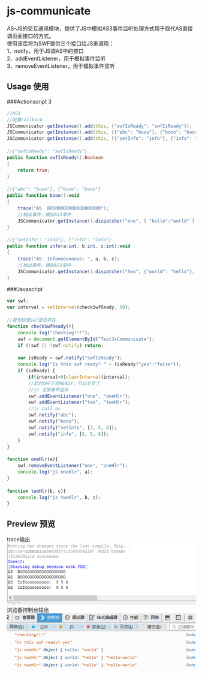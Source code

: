 # js-communicate
AS-JS的交互通讯模块，提供了JS中模拟AS3事件监听处理方式用于取代AS直接调页面接口的方式。  
使用该库将为SWF提供三个接口给JS来调用：  
1、notify，用于JS调AS中的接口  
2、addEventListener，用于模拟事件监听  
3、removeEventListener，用于模拟事件监听  

## Usage 使用
###Actionscript 3
```actionscript
//AS3
//配置callback
JSCommunicator.getInstance().add(this, {"swfIsReady": "swfIsReady"});
JSCommunicator.getInstance().add(this, [{"abc": "booo"}, {"booo": "booo"}]);
JSCommunicator.getInstance().add(this, [{"setInfo": "info"}, {"info": "info"}]);

//{"swfIsReady": "swfIsReady"}
public function swfIsReady():Boolean
{
	return true;
}

//{"abc": "booo"}, {"booo": "booo"}
public function booo():void
{
	trace("AS  BOOOOOOOOOOOOOOOOOOO");	
	//抛出事件，模拟AS3事件
	JSCommunicator.getInstance().dispatcher("one", { "hello":"world" } );
}

//{"setInfo": "info"}, {"info": "info"}
public function info(a:int, b:int, c:int):void
{
	trace("AS  Infoooooooooo: ", a, b, c);
	//抛出事件，模拟AS3事件
	JSCommunicator.getInstance().dispatcher("two", {"world": "hello"}, "hello-world");
}
```

###Javascript
```javascript
var swf;
var interval = setInterval(checkSwfReady, 50);

//首先检查swf是否存在
function checkSwfReady(){
	console.log("checking!!!");
	swf = document.getElementById("TestJsCommunicate");
	if (!swf || !swf.notify) return;
	
	var isReady = swf.notify("swfIsReady");
	console.log("Is this swf ready? " + (isReady?"yes":"false"));
	if (isReady) {
		if(interval>0)clearInterval(interval);
		//此时SWF已经READY，可以交互了
		//js 注册事件监听
		swf.addEventListener("one", "oneHlr");
		swf.addEventListener("two", "twoHlr");
		//js call as
		swf.notify("abc");
		swf.notify("booo");
		swf.notify("setInfo", [3, 5, 6]);
		swf.notify("info", [9, 5, 6]);
	}
}

function oneHlr(a){
	swf.removeEventListener("one", "oneHlr");
	console.log("js oneHlr", a);
}

function twoHlr(b, c){
	console.log("js twoHlr", b, c);
}
```

## Preview 预览
trace输出  
![](https://raw.githubusercontent.com/ascollection/js-communicate/master/bin/preview/trace.jpg)  
浏览器控制台输出  
![](https://raw.githubusercontent.com/ascollection/js-communicate/master/bin/preview/console.jpg)  

